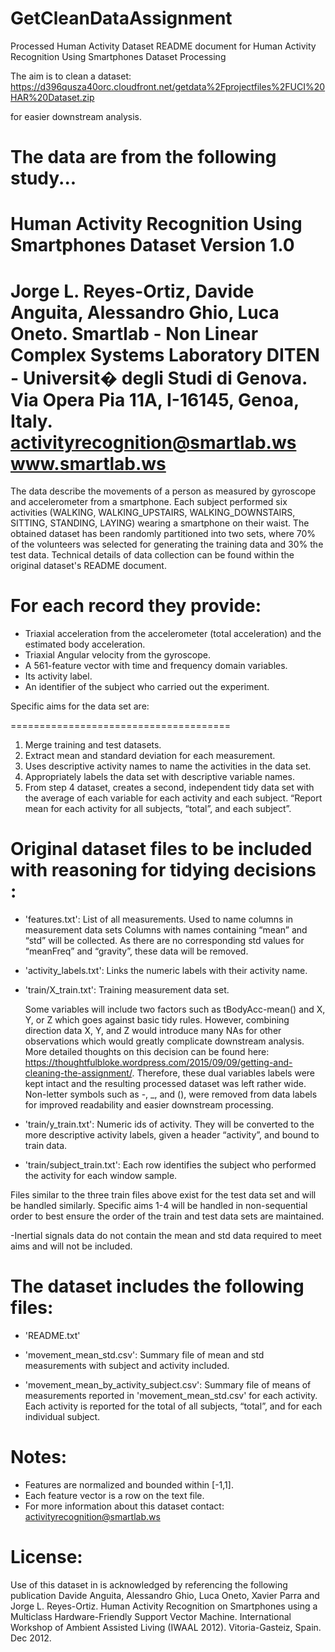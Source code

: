 # GetCleanDataAssignment
Processed Human Activity Dataset
README document for Human Activity Recognition Using Smartphones Dataset
 Processing

The aim is to clean a dataset:
https://d396qusza40orc.cloudfront.net/getdata%2Fprojectfiles%2FUCI%20HAR%20Dataset.zip

for easier downstream analysis. 

The data are from the following study...
==================================================================
Human Activity Recognition Using Smartphones Dataset
Version 1.0
==================================================================
Jorge L. Reyes-Ortiz, Davide Anguita, Alessandro Ghio, Luca Oneto.
Smartlab - Non Linear Complex Systems Laboratory
DITEN - Universit� degli Studi di Genova.
Via Opera Pia 11A, I-16145, Genoa, Italy.
activityrecognition@smartlab.ws
www.smartlab.ws
==================================================================


The data describe the movements of a person as measured by gyroscope and accelerometer from a smartphone. Each subject performed six activities (WALKING, WALKING_UPSTAIRS, WALKING_DOWNSTAIRS, SITTING, STANDING, LAYING) wearing a smartphone on their waist. The obtained dataset has been randomly partitioned into two sets, where 70% of the volunteers was selected for generating the training data and 30% the test data. 
Technical details of data collection can be found within the original dataset's README document. 


For each record they provide:
======================================
- Triaxial acceleration from the accelerometer (total acceleration) and the estimated body acceleration.
- Triaxial Angular velocity from the gyroscope. 
- A 561-feature vector with time and frequency domain variables. 
- Its activity label. 
- An identifier of the subject who carried out the experiment.


Specific aims for the data set are:

====================================== 
1. Merge training and test datasets.  
2. Extract mean and standard deviation for each measurement.
3. Uses descriptive activity names to name the activities in the data set. 
4. Appropriately labels the data set with descriptive variable names.
5. From step 4 dataset, creates a second, independent tidy data set with the average of each variable for each activity and each subject.
	“Report mean for each activity for all subjects, “total”, and each subject”. 









Original dataset files to be included with reasoning for tidying decisions :
=========================================

- 'features.txt': List of all measurements.
	Used to name columns in measurement data sets
	Columns with names containing “mean” and “std” will be collected. 
	As there are no corresponding std values for “meanFreq” and “gravity”, these data will be removed. 

	
- 'activity_labels.txt': Links the numeric labels with their activity name.

- 'train/X_train.txt': Training measurement data set.
 
	Some variables will include two factors such as tBodyAcc-mean() and X, Y, or Z which goes against basic tidy rules. However, combining direction data X, Y, and Z would introduce many NAs for other observations which would greatly complicate downstream analysis. More detailed thoughts on this decision can be found here: https://thoughtfulbloke.wordpress.com/2015/09/09/getting-and-cleaning-the-assignment/. Therefore, these dual variables labels were kept intact and the resulting processed dataset was left rather wide. 
	Non-letter symbols such as -, _, and (), were removed from data labels for improved readability and easier downstream processing. 

- 'train/y_train.txt': Numeric ids of activity. They will be converted to the more descriptive activity labels, given a header “activity”, and bound to train data. 


- 'train/subject_train.txt': Each row identifies the subject who performed the activity for each window sample.

Files similar to the three train files above exist for the test data set and will be handled similarly. Specific aims 1-4 will be handled in non-sequential order to best ensure the order of the train and test data sets are maintained. 

-Inertial signals data do not contain the mean and std data required to meet aims and will not be included. 


The dataset includes the following files:
=========================================

- 'README.txt'

- 'movement_mean_std.csv': Summary file of mean and std measurements with subject and activity included. 

- 'movement_mean_by_activity_subject.csv': Summary file of means of measurements reported in 'movement_mean_std.csv' for each activity. Each activity is reported for the total of all subjects, “total”, and for each individual subject. 


Notes: 
======
- Features are normalized and bounded within [-1,1].
- Each feature vector is a row on the text file.
- For more information about this dataset contact: activityrecognition@smartlab.ws

License:
========
Use of this dataset in is acknowledged by referencing the following publication 
	Davide Anguita, Alessandro Ghio, Luca Oneto, Xavier Parra and Jorge L. Reyes-Ortiz. Human Activity Recognition on Smartphones using a Multiclass Hardware-Friendly Support Vector Machine. International Workshop of Ambient Assisted Living (IWAAL 2012). Vitoria-Gasteiz, Spain. Dec 2012. 

